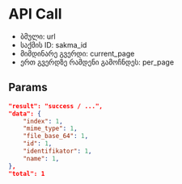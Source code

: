 # API Call 
- ბმული: url
- საქმის ID: sakma_id
- მიმდინარე გვერდი: current_page
- ერთ გვერდზე რამდენი გამოჩნდეს: per_page

## Params 

```json
"result": "success / ...",
"data": {
    "index": 1,
    "mime_type": 1,
    "file_base_64": 1,
    "id": 1,
    "identifikator": 1,
    "name": 1,
},
"total": 1
```



